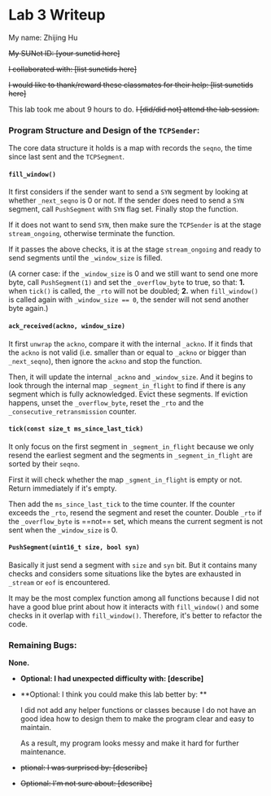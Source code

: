 Lab 3 Writeup
=============

My name: Zhijing Hu

<del>My SUNet ID: [your sunetid here]</del>

<del>I collaborated with: [list sunetids here]</del>

<del>I would like to thank/reward these classmates for their help: [list sunetids here]</del>

This lab took me about 9 hours to do. <del>I [did/did not] attend the lab session.</del>

### Program Structure and Design of the `TCPSender`:

The core data structure it holds is a map with records the `seqno`, the time since last sent and the `TCPSegment`. 

#### `fill_window()`

It first considers if the sender want to send a `SYN` segment by looking at whether `_next_seqno` is 0 or not. If the sender does need to send a `SYN` segment, call `PushSegment` with `SYN` flag set. Finally stop the function. 

If it does not want to send `SYN`, then make sure the `TCPSender` is at the stage `stream_ongoing`, otherwise terminate the function. 

If it passes the above checks, it is at the stage `stream_ongoing` and ready to send segments until the `_window_size` is filled. 

(A corner case: if the `_window_size` is 0 and we still want to send one more byte, call `PushSegment(1)` and set the `_overflow_byte` to true, so that: **1.** when `tick()` is called, the `_rto` will not be doubled; **2.** when `fill_window()` is called again with `_window_size == 0`, the sender will not send another byte again.)

#### `ack_received(ackno, window_size)`

It first `unwrap` the `ackno`, compare it with the internal `_ackno`. If it finds that the `ackno` is not valid (i.e. smaller than or equal to `_ackno` or bigger than `_next_seqno`), then ignore the `ackno` and stop the function.

Then, it will update the internal `_ackno` and `_window_size`. And it begins to look through the internal map `_segment_in_flight` to find if there is any segment which is fully acknowledged. Evict these segments. If eviction happens, unset the `_overflow_byte`, reset the `_rto` and the `_consecutive_retransmission` counter. 

#### `tick(const size_t ms_since_last_tick)`

It only focus on the first segment in `_segment_in_flight` because we only resend the earliest segment and the segments in `_segment_in_flight` are sorted by their `seqno`. 

First it will check whether the map `_sgment_in_flight` is empty or not. Return immediately if it's empty.

Then add the `ms_since_last_tick` to the time counter. If the counter exceeds the `_rto`, resend the segment and reset the counter. Double `_rto` if the `_overflow_byte` is ==not== set, which means the current segment is not sent when the `_window_size` is 0.

#### `PushSegment(uint16_t size, bool syn)`

Basically it just send a segment with `size` and `syn` bit. But it contains many checks and considers some situations like the bytes are exhausted in `_stream` or `eof` is encountered.

It may be the most complex function among all functions because I did not have a good blue print about how it interacts with `fill_window()` and some checks in it overlap with `fill_window()`. Therefore, it's better to refactor the code. 

### Remaining Bugs:

**None.**

- **Optional: I had unexpected difficulty with: [describe]**

  

- **Optional: I think you could make this lab better by: **

  I did not add any helper functions or classes because I do not have an good idea how to design them to make the program clear and easy to maintain. 

  As a result, my program looks messy and make it hard for further maintenance.

- <del>ptional: I was surprised by: [describe]</del>
- <del>Optional: I'm not sure about: [describe]</del>
